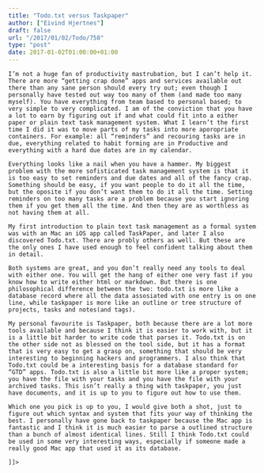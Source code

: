```yaml
---
title: "Todo.txt versus Taskpaper"
author: ["Eivind Hjertnes"]
draft: false
url: "/2017/01/02/Todo/758"
type: "post"
date: 2017-01-02T01:00:00+01:00
---
```


<div class="HTML">
  <div></div>

<p>

</div>

```text
I’m not a huge fan of productivity mastrubation, but I can’t help it. There are more “getting crap done” apps and services available out there than any sane person should every try out; even though I personally have tested out way too many of them (and made too many myself). You have everything from team based to personal based; to very simple to very complicated. I am of the conviction that you have a lot to earn by figuring out if and what could fit into a either paper or plain text task management system. What I learn’t the first time I did it was to move parts of my tasks into more aporopriate containers. For example: all “reminders” and recouring tasks are in due, everything related to habit forming are in Productive and everything with a hard due dates are in my calendar.
```

<div class="HTML">
  <div></div>

</p>

</div>

<div class="HTML">
  <div></div>

<p>

</div>

```text
Everything looks like a nail when you have a hammer. My biggest problem with the more sofisticated task management system is that it is too easy to set reminders and due dates and all of the fancy crap. Something should be easy, if you want people to do it all the time, but the oposite if you don’t want them to do it all the time. Setting reminders on too many tasks are a problem because you start ignoring them if you get them all the time. And then they are as worthless as not having them at all.
```

<div class="HTML">
  <div></div>

</p>

</div>

<div class="HTML">
  <div></div>

<p>

</div>

```text
My first introduction to plain text task management as a formal system was with an Mac an iOS app called TaskPaper, and later I also discovered Todo.txt. There are probly others as well. But these are the only ones I have used enough to feel confident talking about them in detail.
```

<div class="HTML">
  <div></div>

</p>

</div>

<div class="HTML">
  <div></div>

<p>

</div>

```text
Both systems are great, and you don’t really need any tools to deal with either one. You will get the hang of either one very fast if you know how to write either html or markdown. But there is one philosophical difference between the two: todo.txt is more like a database record where all the data assosiated with one entry is on one line, while taskpaper is more like an outline or tree structure of projects, tasks and notes(and tags).
```

<div class="HTML">
  <div></div>

</p>

</div>

<div class="HTML">
  <div></div>

<p>

</div>

```text
My personal favourite is Taskpaper, both because there are a lot more tools available and because I think it is easier to work with, but it is a little bit harder to write code that parses it. Todo.txt is on the other side not as blessed on the tool side, but it has a format that is very easy to get a grasp on, something that should be very interesting to beginning hackers and programmers. I also think that Todo.txt could be a interesting basis for a database standard for “GTD” apps. Todo.txt is also a little bit more like a proper system; you have the file with your tasks and you have the file with your archived tasks. This isn’t really a thing with taskpaper, you just have documents, and it is up to you to figure out how to use them.
```

<div class="HTML">
  <div></div>

</p>

</div>

<div class="HTML">
  <div></div>

<p>

</div>

```text
Which one you pick is up to you, I would give both a shot, just to figure out which syntax and system that fits your way of thinking the best. I personally have gone back to taskpaper because the Mac app is fantastic and I think it is much easier to parse a outlined structure than a bunch of almost identical lines. Still I think Todo.txt could be used in some very interesting ways, especially if someone made a really good Mac app that used it as its database.
```

<div class="HTML">
  <div></div>

</p>

</div>

<div class="HTML">
  <div></div>

<p>

</div>

```text
]]>
```

<div class="HTML">
  <div></div>

</p>

</div>
